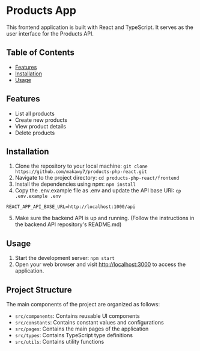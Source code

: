 # Products App

This frontend application is built with React and TypeScript. It serves as the user interface for the Products API.

## Table of Contents

- [Features](#features)
- [Installation](#installation)
- [Usage](#usage)

## Features

- List all products
- Create new products
- View product details
- Delete products

## Installation

1. Clone the repository to your local machine:
   `git clone https://github.com/makawy7/products-php-react.git`
2. Navigate to the project directory:
   `cd products-php-react/frontend`
3. Install the dependencies using npm:
   `npm install`
4. Copy the .env.example file as .env and update the API base URI:
   `cp .env.example .env`

```int
REACT_APP_API_BASE_URL=http://localhost:1000/api

```

5. Make sure the backend API is up and running. (Follow the instructions in the backend API repository's README.md)

## Usage

1. Start the development server:
   `npm start`
2. Open your web browser and visit [http://localhost:3000](http://localhost:3000) to access the application.

## Project Structure

The main components of the project are organized as follows:

- `src/components`: Contains reusable UI components
- `src/constants`: Contains constant values and configurations
- `src/pages`: Contains the main pages of the application
- `src/types`: Contains TypeScript type definitions
- `src/utils`: Contains utility functions

